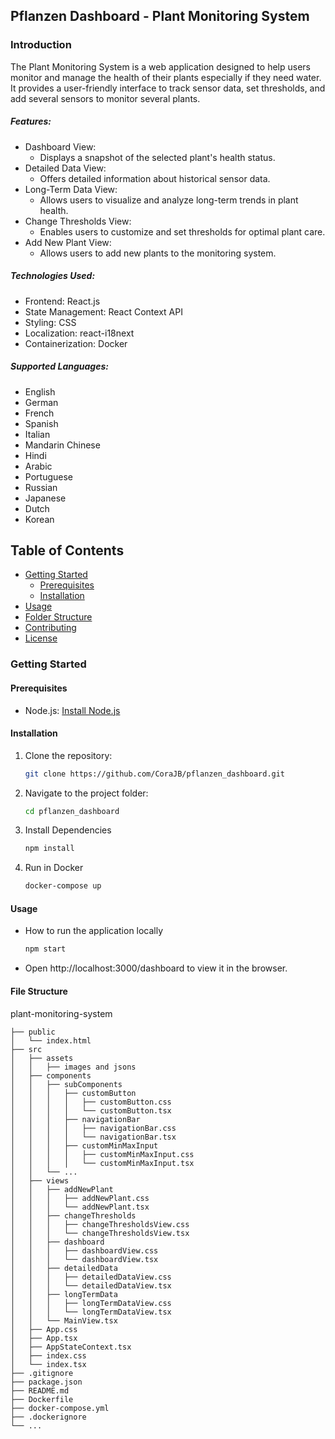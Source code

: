 ## Pflanzen Dashboard - Plant Monitoring System

### Introduction

The Plant Monitoring System is a web application designed to help users monitor and manage the health of their plants especially if they need water. It provides a user-friendly interface to track sensor data, set thresholds, and add several sensors to monitor several plants.

##### Features:
* Dashboard View: 
    * Displays a snapshot of the selected plant's health status.
* Detailed Data View: 
    * Offers detailed information about historical sensor data.
* Long-Term Data View: 
    * Allows users to visualize and analyze long-term trends in plant health.
* Change Thresholds View: 
    * Enables users to customize and set thresholds for optimal plant care.
* Add New Plant View: 
    * Allows users to add new plants to the monitoring system.

##### Technologies Used:
* Frontend: React.js
* State Management: React Context API
* Styling: CSS
* Localization: react-i18next
* Containerization: Docker

##### Supported Languages:
* English 
* German
* French
* Spanish
* Italian
* Mandarin Chinese
* Hindi
* Arabic
* Portuguese
* Russian
* Japanese
* Dutch
* Korean


## Table of Contents

- [Getting Started](#getting-started)
  - [Prerequisites](#prerequisites)
  - [Installation](#installation)
- [Usage](#usage)
- [Folder Structure](#folder-structure)
- [Contributing](#contributing)
- [License](#license)

### Getting Started

#### Prerequisites

- Node.js: [Install Node.js](https://nodejs.org/)

#### Installation

1. Clone the repository:

   ```bash
   git clone https://github.com/CoraJB/pflanzen_dashboard.git

2. Navigate to the project folder:
    ```bash
    cd pflanzen_dashboard

3. Install Dependencies
    ```bash
    npm install

4. Run in Docker
    ```bash
    docker-compose up

#### Usage

* How to run the application locally
    ```bash
    npm start
*   Open http://localhost:3000/dashboard to view it in the browser.

#### File Structure
plant-monitoring-system
``````
├── public
│   └── index.html
├── src
│   ├── assets
│   │   ├── images and jsons
│   ├── components
│   │   ├── subComponents
│   │   │   ├── customButton
│   │   │   │   ├── customButton.css
│   │   │   │   └── customButton.tsx
│   │   │   ├── navigationBar
│   │   │   │   ├── navigationBar.css
│   │   │   │   └── navigationBar.tsx
│   │   │   ├── customMinMaxInput
│   │   │   │   ├── customMinMaxInput.css
│   │   │   │   └── customMinMaxInput.tsx
│   │   └── ...
│   ├── views
│   │   ├── addNewPlant
│   │   │   ├── addNewPlant.css
│   │   │   └── addNewPlant.tsx
│   │   ├── changeThresholds
│   │   │   ├── changeThresholdsView.css
│   │   │   └── changeThresholdsView.tsx
│   │   ├── dashboard
│   │   │   ├── dashboardView.css
│   │   │   └── dashboardView.tsx
│   │   ├── detailedData
│   │   │   ├── detailedDataView.css
│   │   │   └── detailedDataView.tsx
│   │   ├── longTermData
│   │   │   ├── longTermDataView.css
│   │   │   └── longTermDataView.tsx
│   │   └── MainView.tsx
│   ├── App.css
│   ├── App.tsx
│   ├── AppStateContext.tsx
│   ├── index.css
│   └── index.tsx
├── .gitignore
├── package.json
├── README.md
├── Dockerfile
├── docker-compose.yml
├── .dockerignore
└── ...
``````
